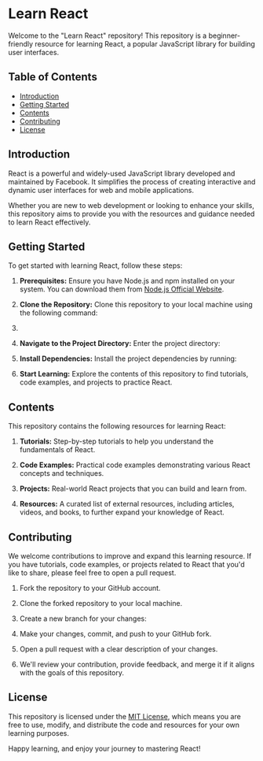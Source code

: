  
# Learn React

Welcome to the "Learn React" repository! This repository is a beginner-friendly resource for learning React, a popular JavaScript library for building user interfaces.

## Table of Contents
- [Introduction](#introduction)
- [Getting Started](#getting-started)
- [Contents](#contents)
- [Contributing](#contributing)
- [License](#license)

## Introduction

React is a powerful and widely-used JavaScript library developed and maintained by Facebook. It simplifies the process of creating interactive and dynamic user interfaces for web and mobile applications.

Whether you are new to web development or looking to enhance your skills, this repository aims to provide you with the resources and guidance needed to learn React effectively.

## Getting Started

To get started with learning React, follow these steps:

1. **Prerequisites:** Ensure you have Node.js and npm installed on your system. You can download them from [Node.js Official Website](https://nodejs.org/).

2. **Clone the Repository:** Clone this repository to your local machine using the following command:
3. 
3. **Navigate to the Project Directory:** Enter the project directory:


4. **Install Dependencies:** Install the project dependencies by running:


5. **Start Learning:** Explore the contents of this repository to find tutorials, code examples, and projects to practice React.

## Contents

This repository contains the following resources for learning React:

1. **Tutorials:** Step-by-step tutorials to help you understand the fundamentals of React.

2. **Code Examples:** Practical code examples demonstrating various React concepts and techniques.

3. **Projects:** Real-world React projects that you can build and learn from.

4. **Resources:** A curated list of external resources, including articles, videos, and books, to further expand your knowledge of React.

## Contributing

We welcome contributions to improve and expand this learning resource. If you have tutorials, code examples, or projects related to React that you'd like to share, please feel free to open a pull request.

1. Fork the repository to your GitHub account.

2. Clone the forked repository to your local machine.

3. Create a new branch for your changes:


4. Make your changes, commit, and push to your GitHub fork.

5. Open a pull request with a clear description of your changes.

6. We'll review your contribution, provide feedback, and merge it if it aligns with the goals of this repository.

## License

This repository is licensed under the [MIT License](LICENSE), which means you are free to use, modify, and distribute the code and resources for your own learning purposes.

Happy learning, and enjoy your journey to mastering React!


